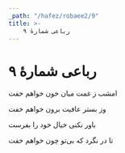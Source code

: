 ```yaml
---
_path: "/hafez/robaee2/9"
title: >-
    رباعی شمارهٔ ۹
---
```

# رباعی شمارهٔ ۹

<div class="b" id="bn1"><div class="m1"><p>امشب ز غمت میان خون خواهم خفت</p></div>
<div class="m2"><p>وز بستر عافیت برون خواهم خفت</p></div></div>
<div class="b" id="bn2"><div class="m1"><p>باور نکنی خیال خود را بفرست</p></div>
<div class="m2"><p>تا در نگرد که بی‌تو چون خواهم خفت</p></div></div>
